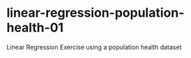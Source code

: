 # linear-regression-population-health-01
Linear Regression Exercise using a population health dataset
